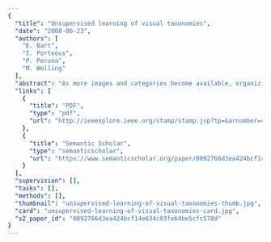 ```yaml
---
{
  "title": "Unsupervised learning of visual taxonomies",
  "date": "2008-06-23",
  "authors": [
    "E. Bart",
    "I. Porteous",
    "P. Perona",
    "M. Welling"
  ],
  "abstract": "As more images and categories become available, organizing them becomes crucial. We present a novel statistical method for organizing a collection of images into a tree-shaped hierarchy. The method employs a non-parametric Bayesian model and is completely unsupervised. Each image is associated with a path through a tree. Similar images share initial segments of their paths and therefore have a smaller distance from each other. Each internal node in the hierarchy represents information that is common to images whose paths pass through that node, thus providing a compact image representation. Our experiments show that a disorganized collection of images will be organized into an intuitive taxonomy. Furthermore, we find that the taxonomy allows good image categorization and, in this respect, is superior to the popular LDA model.",
  "links": [
    {
      "title": "PDF",
      "type": "pdf",
      "url": "http://ieeexplore.ieee.org/stamp/stamp.jsp?tp=&arnumber=4587620"
    },
    {
      "title": "Semantic Scholar",
      "type": "semanticscholar",
      "url": "https://www.semanticscholar.org/paper/0092766d3ea424bcf14e634c03fe64be5cfc570d"
    }
  ],
  "supervision": [],
  "tasks": [],
  "methods": [],
  "thumbnail": "unsupervised-learning-of-visual-taxonomies-thumb.jpg",
  "card": "unsupervised-learning-of-visual-taxonomies-card.jpg",
  "s2_paper_id": "0092766d3ea424bcf14e634c03fe64be5cfc570d"
}
---
```


